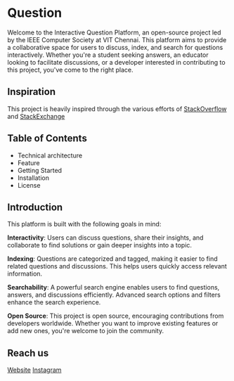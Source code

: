 # Question

Welcome to the Interactive Question Platform, an open-source project led by the
IEEE Computer Society at VIT Chennai. This platform aims to provide a
collaborative space for users to discuss, index, and search for questions
interactively. Whether you're a student seeking answers, an educator looking to
facilitate discussions, or a developer interested in contributing to this
project, you've come to the right place.


## Inspiration

This project is heavily inspired through the various efforts of [StackOverflow](https://stackoverflow.com/) and [StackExchange](https://stackexchange.com/)

## Table of Contents

- Technical architecture
- Feature
- Getting Started
- Installation
- License

## Introduction

This platform is built with the following goals in mind:

**Interactivity**: Users can discuss questions, share their insights, and
collaborate to find solutions or gain deeper insights into a topic.

**Indexing**: Questions are categorized and tagged, making it easier to find
related questions and discussions. This helps users quickly access relevant
information.

**Searchability**: A powerful search engine enables users to find questions,
answers, and discussions efficiently. Advanced search options and filters
enhance the search experience.

**Open Source**: This project is open source, encouraging contributions from
developers worldwide. Whether you want to improve existing features or add new
ones, you're welcome to join the community.

## Reach us

[Website](https://ieeecsvitc.com)
[Instagram](https://instagram.com/compsoc.vitcc)
